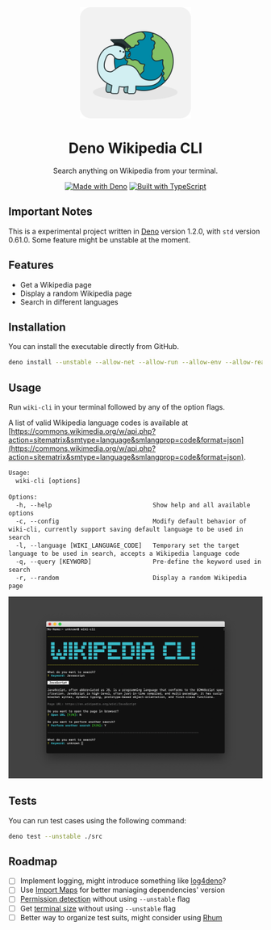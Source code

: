 <p align="center">
    <img alt="Deno Wikipedia CLI" src="./docs/logo.svg" width="220" />
</p>
<h1 align="center">Deno Wikipedia CLI</h1>
<p align="center">
    Search anything on Wikipedia from your terminal.
</p>
<p align="center">
    <a href="https://deno.land/"><img height="20" src="https://img.shields.io/badge/made_with-Deno-000000.svg?logo=deno" alt="Made with Deno"></a>
    <a href="https://www.typescriptlang.org/"><img height="20" src="https://img.shields.io/badge/built_with-TypeScript-007acc.svg?logo=typescript" alt="Built with TypeScript"></a>
</p>

## Important Notes
This is a experimental project written in [Deno](https://github.com/denoland/deno) version 1.2.0, with `std` version 0.61.0. Some feature might be unstable at the moment.

## Features
* Get a Wikipedia page
* Display a random Wikipedia page
* Search in different languages

## Installation
You can install the executable directly from GitHub.
```bash
deno install --unstable --allow-net --allow-run --allow-env --allow-read --allow-write -n wiki-cli https://raw.githubusercontent.com/icelam/deno-wikipedia-cli/master/src/mod.ts
```

## Usage
Run `wiki-cli` in your terminal followed by any of the option flags.

A list of valid Wikipedia language codes is available at [https://commons.wikimedia.org/w/api.php?action=sitematrix&smtype=language&smlangprop=code&format=json](https://commons.wikimedia.org/w/api.php?action=sitematrix&smtype=language&smlangprop=code&format=json).

```
Usage: 
  wiki-cli [options]

Options: 
  -h, --help                            Show help and all available options
  -c, --config                          Modify default behavior of wiki-cli, currently support saving default language to be used in search
  -l, --language [WIKI_LANGUAGE_CODE]   Temporary set the target language to be used in search, accepts a Wikipedia language code
  -q, --query [KEYWORD]                 Pre-define the keyword used in search
  -r, --random                          Display a random Wikipedia page
```

![Preview](./docs/preview.png)

## Tests
You can run test cases using the following command:
```bash
deno test --unstable ./src
```

## Roadmap
* [ ] Implement logging, might introduce something like [log4deno](https://deno.land/x/log4deno)?
* [ ] Use [Import Maps](https://deno.land/manual/linking_to_external_code/import_maps) for better maniaging dependencies' version
* [ ] [Permission detection](https://deno.land/typedoc/classes/deno.permissions.html) without using `--unstable` flag
* [ ] Get [terminal size](https://github.com/denoland/deno/pull/6520) without using `--unstable` flag
* [ ] Better way to organize test suits, might consider using [Rhum](https://deno.land/x/rhum)
